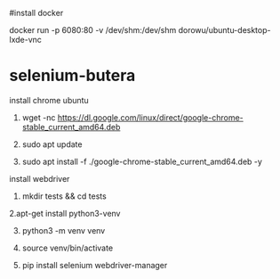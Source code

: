 #install docker

docker run -p 6080:80 -v /dev/shm:/dev/shm dorowu/ubuntu-desktop-lxde-vnc


# selenium-butera

install chrome ubuntu 

1. wget -nc https://dl.google.com/linux/direct/google-chrome-stable_current_amd64.deb

2. sudo apt update

3. sudo apt install -f ./google-chrome-stable_current_amd64.deb -y

install webdriver

1. mkdir tests && cd tests

2.apt-get install python3-venv

3. python3 -m venv venv

4. source venv/bin/activate

5. pip install selenium webdriver-manager
